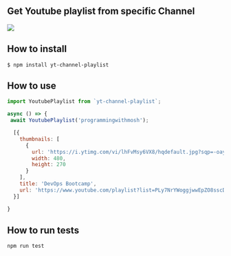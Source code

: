 ## Get Youtube playlist from specific Channel

<img src="https://raw.githubusercontent.com/victorferraz/youtube-playlist/main/media/img/youtube-logo.svg">


## How to install

```
$ npm install yt-channel-playlist
```


## How to use



```js
import YoutubePlaylist from `yt-channel-playlist`;

async () => {
 await YoutubePlaylist('programmingwithmosh');

  [{
    thumbnails: [
      {
        url: 'https://i.ytimg.com/vi/lhFvMsy6VX8/hqdefault.jpg?sqp=-oaymwEXCOADEI4CSFryq4qpAwkIARUAAIhCGAE=&rs=AOn4CLAyF1RJ58fsRsIf3r1jJX18zkVX_Q',
        width: 480,
        height: 270
      }
    ],
    title: 'DevOps Bootcamp',
    url: 'https://www.youtube.com/playlist?list=PLy7NrYWoggjwwEpZO8sscD9X6EH39njz6'
  }]

}
```

## How to run tests

```js
npm run test
```
